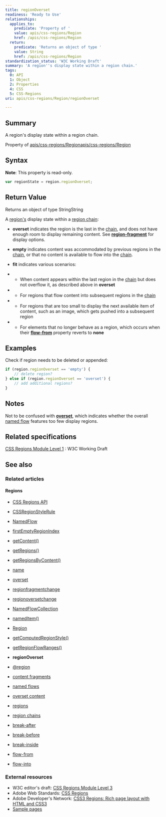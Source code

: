 ```yaml
---
title: regionOverset
readiness: 'Ready to Use'
relationships:
  applies_to:
    predicate: 'Property of '
    value: apis/css-regions/Region
    href: /apis/css-regions/Region
  return:
    predicate: 'Returns an object of type '
    value: String
    href: /apis/css-regions/Region
standardization_status: 'W3C Working Draft'
summary: 'A region''s display state within a region chain.'
tags:
  0: API
  1: Object
  2: Properties
  4: CSS
  5: CSS-Regions
uri: apis/css-regions/Region/regionOverset

---
```

## <span>Summary</span>

A region's display state within a region chain.

Property of [apis/css-regions/Region](/apis/css-regions/Region)[apis/css-regions/Region](/apis/css-regions/Region)

## <span>Syntax</span>

**Note**: This property is read-only.

``` js
var regionState = region.regionOverset;
```

## <span>Return Value</span>

Returns an object of type StringString

A [region's](/css/concepts/region) display state within a [region chain](/css/concepts/region_chain):

-   **overset** indicates the region is the last in the [chain](/css/concepts/region_chain), and does not have enough room to display remaining content. See [**region-fragment**](/css/properties/region-fragment) for display options.

-   **empty** indicates content was accommodated by previous regions in the [chain](/css/concepts/region_chain), or that no content is available to flow into the [chain](/css/concepts/region_chain).

-   **fit** indicates various scenarios:

-   -   When content appears within the last region in the [chain](/css/concepts/region_chain) but does not overflow it, as described above in **overset**

-   -   For regions that flow content into subsequent regions in the [chain](/css/concepts/region_chain)

-   -   For regions that are too small to display the next available item of content, such as an image, which gets pushed into a subsequent region

-   -   For elements that no longer behave as a region, which occurs when their [**flow-from**](/css/properties/flow-from) property reverts to **none**

## <span>Examples</span>

Check if region needs to be deleted or appended:

``` js
if (region.regionOverset == 'empty') {
    // delete region?
} else if (region.regionOverset == 'overset') {
    // add additional regions?
}
```

## <span>Notes</span>

Not to be confused with [**overset**](/apis/css-regions/NamedFlow/overset), which indicates whether the overall [named flow](/css/concepts/named_flow) features too few display regions.

## <span>Related specifications</span>

[CSS Regions Module Level 1](http://www.w3.org/TR/css3-regions/)
:   W3C Working Draft

## <span>See also</span>

### <span>Related articles</span>

#### <span>Regions</span>

-   [CSS Regions API](/apis/css-regions)

-   [CSSRegionStyleRule](/apis/css-regions/CSSRegionStyleRule)

-   [NamedFlow](/apis/css-regions/NamedFlow)

-   [firstEmptyRegionIndex](/apis/css-regions/NamedFlow/firstEmptyRegionIndex)

-   [getContent()](/apis/css-regions/NamedFlow/getContent)

-   [getRegions()](/apis/css-regions/NamedFlow/getRegions)

-   [getRegionsByContent()](/apis/css-regions/NamedFlow/getRegionsByContent)

-   [name](/apis/css-regions/NamedFlow/name)

-   [overset](/apis/css-regions/NamedFlow/overset)

-   [regionfragmentchange](/apis/css-regions/NamedFlow/regionfragmentchange)

-   [regionoversetchange](/apis/css-regions/NamedFlow/regionoversetchange)

-   [NamedFlowCollection](/apis/css-regions/NamedFlowCollection)

-   [namedItem()](/apis/css-regions/NamedFlowCollection/namedItem)

-   [Region](/apis/css-regions/Region)

-   [getComputedRegionStyle()](/apis/css-regions/Region/getComputedRegionStyle)

-   [getRegionFlowRanges()](/apis/css-regions/Region/getRegionFlowRanges)

-   **regionOverset**

-   [@region](/css/atrules/@region)

-   [content fragments](/css/concepts/fragment)

-   [named flows](/css/concepts/named_flow)

-   [overset content](/css/concepts/overset)

-   [regions](/css/concepts/region)

-   [region chains](/css/concepts/region_chain)

-   [break-after](/css/properties/break-after)

-   [break-before](/css/properties/break-before)

-   [break-inside](/css/properties/break-inside)

-   [flow-from](/css/properties/flow-from)

-   [flow-into](/css/properties/flow-into)

### <span>External resources</span>

-   W3C editor's draft: [CSS Regions Module Level 3](http://dev.w3.org/csswg/css3-regions/)
-   Adobe Web Standards: [CSS Regions](http://html.adobe.com/webstandards/cssregions)
-   Adobe Developer's Network: [CSS3 Regions: Rich page layout with HTML and CSS3](http://www.adobe.com/devnet/html5/articles/css3-regions.html)
-   [Sample pages](http://adobe.github.com/web-platform/samples/css-regions)
